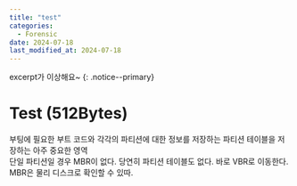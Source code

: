 ```yaml
---
title: "test"
categories:
  - Forensic
date: 2024-07-18
last_modified_at: 2024-07-18
---
```


excerpt가 이상해요~
{: .notice--primary}

# Test (512Bytes)

부팅에 필요한 부트 코드와 각각의 파티션에 대한 정보를 저장하는 파티션 테이블을 저장하는 아주 중요한 영역<br>
단일 파티션일 경우 MBR이 없다. 당연히 파티션 테이블도 없다. 바로 VBR로 이동한다.<br>
MBR은 물리 디스크로 확인할 수 있따.<br>
